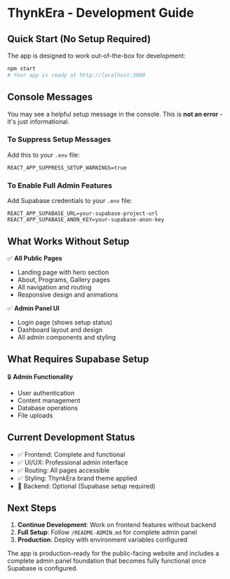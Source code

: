 # ThynkEra - Development Guide

## Quick Start (No Setup Required)

The app is designed to work out-of-the-box for development:

```bash
npm start
# Your app is ready at http://localhost:3000
```

## Console Messages

You may see a helpful setup message in the console. This is **not an error** - it's just informational.

### To Suppress Setup Messages

Add this to your `.env` file:
```env
REACT_APP_SUPPRESS_SETUP_WARNINGS=true
```

### To Enable Full Admin Features

Add Supabase credentials to your `.env` file:
```env
REACT_APP_SUPABASE_URL=your-supabase-project-url
REACT_APP_SUPABASE_ANON_KEY=your-supabase-anon-key
```

## What Works Without Setup

✅ **All Public Pages**
- Landing page with hero section
- About, Programs, Gallery pages
- All navigation and routing
- Responsive design and animations

✅ **Admin Panel UI**
- Login page (shows setup status)
- Dashboard layout and design
- All admin components and styling

## What Requires Supabase Setup

🔒 **Admin Functionality**
- User authentication
- Content management
- Database operations
- File uploads

## Current Development Status

- ✅ Frontend: Complete and functional
- ✅ UI/UX: Professional admin interface
- ✅ Routing: All pages accessible
- ✅ Styling: ThynkEra brand theme applied
- 🔄 Backend: Optional (Supabase setup required)

## Next Steps

1. **Continue Development**: Work on frontend features without backend
2. **Full Setup**: Follow `/README-ADMIN.md` for complete admin panel
3. **Production**: Deploy with environment variables configured

The app is production-ready for the public-facing website and includes a complete admin panel foundation that becomes fully functional once Supabase is configured.